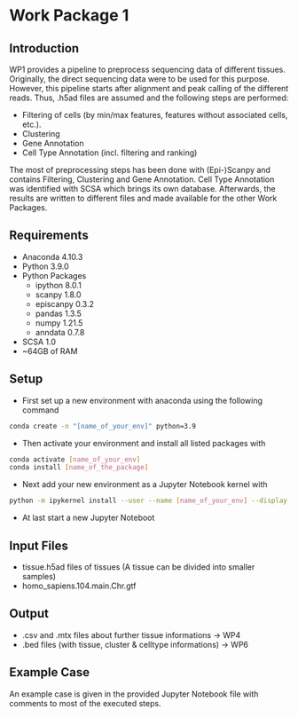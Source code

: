 # Work Package 1

## Introduction

WP1 provides a pipeline to preprocess sequencing data of different tissues. Originally, the direct sequencing data were to be used for this purpose. However, this pipeline starts after alignment and peak calling of the different reads. Thus, .h5ad files are assumed and the following steps are performed:
- Filtering of cells (by min/max features, features without associated cells, etc.).
- Clustering
- Gene Annotation
- Cell Type Annotation (incl. filtering and ranking)

The most of preprocessing steps has been done with (Epi-)Scanpy and contains Filtering, Clustering and Gene Annotation. Cell Type Annotation was identified with SCSA which brings its own database. Afterwards, the results are written to different files and made available for the other Work Packages.

## Requirements

- Anaconda 4.10.3
- Python 3.9.0
- Python Packages
    - ipython 8.0.1
    - scanpy 1.8.0
    - episcanpy 0.3.2
    - pandas 1.3.5
    - numpy 1.21.5
    - anndata 0.7.8
- SCSA 1.0
- ~64GB of RAM

## Setup

- First set up a new environment with anaconda using the following command
```Bash
conda create -n "[name_of_your_env]" python=3.9
```
- Then activate your environment and install all listed packages with
```Bash
conda activate [name_of_your_env]
conda install [name_of_the_package]
```
- Next add your new environment as a Jupyter Notebook kernel with
```Bash
python -m ipykernel install --user --name [name_of_your_env] --display-name “[displayed_name]”
```
- At last start a new Jupyter Noteboot

## Input Files

- tissue.h5ad files of tissues (A tissue can be divided into smaller samples)
- homo_sapiens.104.main.Chr.gtf

## Output

- .csv and .mtx files about further tissue informations -> WP4
- .bed files (with tissue, cluster & celltype informations) -> WP6

## Example Case

An example case is given in the provided Jupyter Notebook file with comments to most of the executed steps.